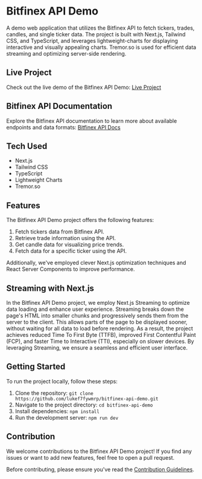 # Bitfinex API Demo

A demo web application that utilizes the Bitfinex API to fetch tickers, trades, candles, and single ticker data. The project is built with Next.js, Tailwind CSS, and TypeScript, and leverages lightweight-charts for displaying interactive and visually appealing charts. Tremor.so is used for efficient data streaming and optimizing server-side rendering.

## Live Project

Check out the live demo of the Bitfinex API Demo: [Live Project](https://bitfinex-api-demo.vercel.app/)

## Bitfinex API Documentation

Explore the Bitfinex API documentation to learn more about available endpoints and data formats: [Bitfinex API Docs](https://docs.bitfinex.com/reference/rest-public-tickers)

## Tech Used

- Next.js
- Tailwind CSS
- TypeScript
- Lightweight Charts
- Tremor.so

## Features

The Bitfinex API Demo project offers the following features:

1. Fetch tickers data from Bitfinex API.
2. Retrieve trade information using the API.
3. Get candle data for visualizing price trends.
4. Fetch data for a specific ticker using the API.

Additionally, we've employed clever Next.js optimization techniques and React Server Components to improve performance.

## Streaming with Next.js

In the Bitfinex API Demo project, we employ Next.js Streaming to optimize data loading and enhance user experience. Streaming breaks down the page's HTML into smaller chunks and progressively sends them from the server to the client. This allows parts of the page to be displayed sooner, without waiting for all data to load before rendering. As a result, the project achieves reduced Time To First Byte (TTFB), improved First Contentful Paint (FCP), and faster Time to Interactive (TTI), especially on slower devices. By leveraging Streaming, we ensure a seamless and efficient user interface.

## Getting Started

To run the project locally, follow these steps:

1. Clone the repository: `git clone https://github.com/lukef7fywmrp/bitfinex-api-demo.git`
2. Navigate to the project directory: `cd bitfinex-api-demo`
3. Install dependencies: `npm install`
4. Run the development server: `npm run dev`

## Contribution

We welcome contributions to the Bitfinex API Demo project! If you find any issues or want to add new features, feel free to open a pull request.

Before contributing, please ensure you've read the [Contribution Guidelines](CONTRIBUTING.md).
